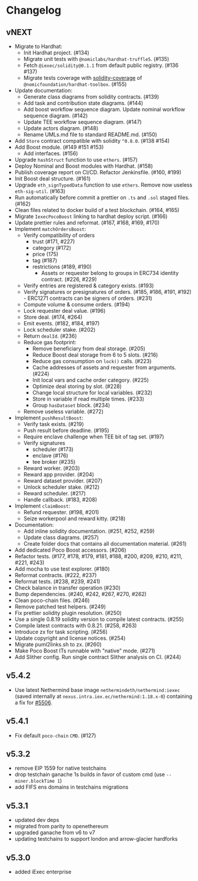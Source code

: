 # Changelog

## vNEXT
- Migrate to Hardhat:
    - Init Hardhat project. (#134)
    - Migrate unit tests with `@nomiclabs/hardhat-truffle5`. (#135)
    - Fetch `@iexec/solidity@0.1.1` from default public registry. (#136 #137)
    - Migrate tests coverage with [solidity-coverage](https://github.com/sc-forks/solidity-coverage) of `@nomicfoundation/hardhat-toolbox`. (#155)
- Update documentation:
    - Generate class diagrams from solidity contracts. (#139)
    - Add task and contribution state diagrams. (#144)
    - Add boost workflow sequence diagram. Update nominal workflow sequence diagram. (#142)
    - Update TEE workflow sequence diagram. (#147)
    - Update actors diagram. (#148)
    - Rename UMLs.md file to standard README.md. (#150)
- Add `Store` contract compatible with solidity `^0.8.0`. (#138 #154)
- Add Boost module. (#149 #151 #153)
    - Add interfaces. (#156)   
- Upgrade `hashStruct` function to use `ethers`. (#157)
- Deploy Nominal and Boost modules with Hardhat. (#158)
- Publish coverage report on CI/CD. Refactor Jenkinsfile. (#160, #199)
- Init Boost deal structure. (#161)
- Upgrade `eth_signTypedData` function to use `ethers`. Remove now useless `eth-sig-util`. (#163)
- Run automatically before commit a prettier on `.ts` and `.sol` staged files. (#162)
- Clean files related to docker build of a test blockchain. (#164, #165)
- Migrate `IexecPocoBoost` linking to hardhat deploy script. (#166)
- Update prettier rules and reformat. (#167, #168, #169, #170)
- Implement `matchOrdersBoost`:
    - Verify compatibility of orders
        - trust (#171, #227)
        - category (#172)
        - price (175)
        - tag (#187)
        - restrictions (#189, #190)
            - Assets or requester belong to groups in ERC734 identity contract. (#226, #229)
    - Verify entries are registered & category exists. (#193)
    - Verify signatures or presignatures of orders. (#185, #186, #191, #192)
            - ERC1271 contracts can be signers of orders. (#231)
    - Compute volume & consume orders. (#194)
    - Lock requester deal value. (#196)
    - Store deal. (#174, #264)
    - Emit events. (#182, #184, #197)
    - Lock scheduler stake. (#202)
    - Return `dealId`. (#236)
    - Reduce gas footprint:
        - Remove beneficiary from deal storage. (#205)
        - Reduce Boost deal storage from 6 to 5 slots. (#216)
        - Reduce gas consumption on `lock()` calls. (#223)
        - Cache addresses of assets and requester from arguments. (#224)
        - Init local vars and cache order category. (#225)
        - Optimize deal storing by slot. (#228)
        - Change local structure for local variables. (#232)
        - Store in variable if read multiple times. (#233)
        - Group `hasDataset` block. (#234)
    - Remove useless variable. (#272)
- Implement `pushResultBoost`:
    - Verify task exists. (#219)
    - Push result before deadline. (#195)
    - Require enclave challenge when TEE bit of tag set. (#197)
    - Verify signatures
        - scheduler (#173)
        - enclave (#176)
        - tee broker (#235)
    - Reward worker. (#203)
    - Reward app provider. (#204)
    - Reward dataset provider. (#207)
    - Unlock scheduler stake. (#212)
    - Reward scheduler. (#217)
    - Handle callback. (#183, #208)
- Implement `claimBoost`:
    - Refund requester. (#198, #201)
    - Seize workerpool and reward kitty. (#218)
- Documentation:
    - Add inline solidity documentation. (#251, #252, #259)
    - Update class diagrams. (#257)
    - Create folder docs that contains all documentation material. (#261)
- Add dedicated Poco Boost accessors. (#206)
- Refactor tests. (#177, #178, #179, #181, #188, #200, #209, #210, #211, #221, #243)
- Add mocha to use test explorer. (#180)
- Reformat contracts. (#222, #237)
- Reformat tests. (#238, #239, #241)
- Check balance in transfer operation (#230)
- Bump dependencies. (#240, #242, #267, #270, #262)
- Clean poco-chain files. (#246)
- Remove patched test helpers. (#249)
- Fix prettier solidity plugin resolution. (#250)
- Use a single 0.8.19 solidity version to compile latest contracts. (#255)
- Compile latest contracts with 0.8.21. (#258, #263)
- Introduce zx for task scripting. (#256)
- Update copyright and license notices. (#254)
- Migrate puml2links.sh to zx. (#260)
- Make Poco Boost ITs runnable with "native" mode. (#271)
- Add Slither config. Run single contract Slither analysis on CI. (#244)

## v5.4.2
- Use latest Nethermind base image `nethermindeth/nethermind:iexec`
(saved internally at `nexus.intra.iex.ec/nethermind:1.18.x-0`)
containing a fix for [#5506](https://github.com/NethermindEth/nethermind/issues/5506).

## v5.4.1

- Fix default `poco-chain` `CMD`. (#127)

## v5.3.2

- remove EIP 1559 for native testchains
- drop testchain ganache 1s builds in favor of custom cmd (use `--miner.blockTime 1`)
- add FIFS ens domains in testchains migrations

## v5.3.1

- updated dev deps
- migrated from parity to openethereum
- upgraded ganache from v6 to v7
- updating testchains to support london and arrow-glacier hardforks

## v5.3.0

- added iExec enterprise
